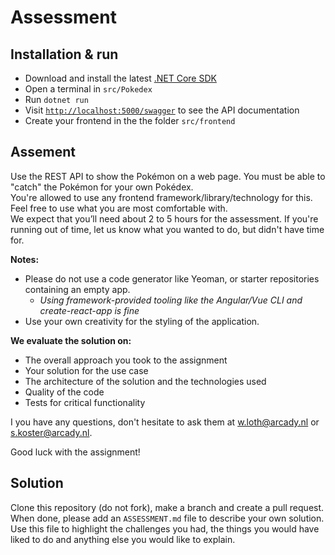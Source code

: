 # Assessment

## Installation & run

- Download and install the latest [.NET Core SDK](https://dotnet.microsoft.com/download)
- Open a terminal in `src/Pokedex`
- Run `dotnet run`
- Visit [`http://localhost:5000/swagger`](http://localhost:5000/swagger) to see the API documentation
- Create your frontend in the the folder `src/frontend`

## Assement

Use the REST API to show the Pokémon on a web page. You must be able to "catch" the Pokémon for your own Pokédex.  
You're allowed to use any frontend framework/library/technology for this. Feel free to use what you are most comfortable with.  
We expect that you’ll need about 2 to 5 hours for the assessment. If you're running out of time, let us know what you wanted to do, but didn't have time for.

**Notes:**

- Please do not use a code generator like Yeoman, or starter repositories containing an empty app.
  - _Using framework-provided tooling like the Angular/Vue CLI and create-react-app is fine_
- Use your own creativity for the styling of the application.

**We evaluate the solution on:**

- The overall approach you took to the assignment
- Your solution for the use case
- The architecture of the solution and the technologies used
- Quality of the code
- Tests for critical functionality

I you have any questions, don't hesitate to ask them at [w.loth@arcady.nl](mailto:w.loth@arcady.nl) or [s.koster@arcady.nl](mailto:s.koster@arcady.nl).

Good luck with the assignment!

## Solution

Clone this repository (do not fork), make a branch and create a pull request.  
When done, please add an `ASSESSMENT.md` file to describe your own solution.  
Use this file to highlight the challenges you had, the things you would have liked to do and anything else you would like to explain.
